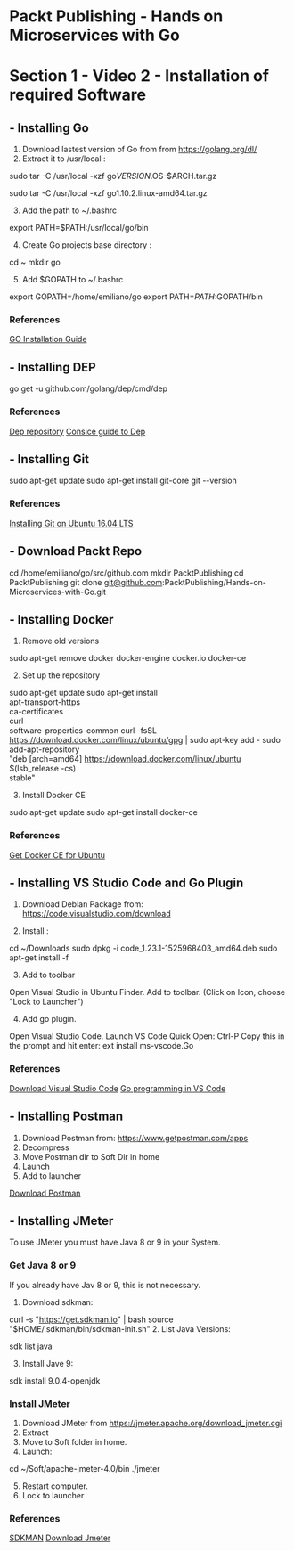 # Packt Publishing - Hands on Microservices with Go
# Section 1 - Video 2 - Installation of required Software

## - Installing Go

1. Download lastest version of Go from from https://golang.org/dl/
2. Extract it to /usr/local :

sudo tar -C /usr/local -xzf go$VERSION.$OS-$ARCH.tar.gz

sudo tar -C /usr/local -xzf go1.10.2.linux-amd64.tar.gz

3. Add the path to ~/.bashrc

export PATH=$PATH:/usr/local/go/bin

4. Create Go projects base directory :

cd ~
mkdir go

5. Add $GOPATH to ~/.bashrc

export GOPATH=/home/emiliano/go
export PATH=$PATH:$GOPATH/bin

### References

[GO Installation Guide](https://golang.org/doc/install)

## - Installing DEP

go get -u github.com/golang/dep/cmd/dep

### References

[Dep repository](https://github.com/golang/dep)
[Consice guide to Dep](https://gist.github.com/subfuzion/12342599e26f5094e4e2d08e9d4ad50d)

## - Installing Git
sudo apt-get update
sudo apt-get install git-core
git --version

### References
[Installing Git on Ubuntu 16.04 LTS](https://www.liquidweb.com/kb/install-git-ubuntu-16-04-lts/)

## - Download Packt Repo

cd /home/emiliano/go/src/github.com
mkdir PacktPublishing
cd PacktPublishing
git clone git@github.com:PacktPublishing/Hands-on-Microservices-with-Go.git

## - Installing Docker

1. Remove old versions

sudo apt-get remove docker docker-engine docker.io docker-ce

2. Set up the repository

sudo apt-get update
sudo apt-get install \
    apt-transport-https \
    ca-certificates \
    curl \
    software-properties-common
curl -fsSL https://download.docker.com/linux/ubuntu/gpg | sudo apt-key add -
sudo add-apt-repository \
   "deb [arch=amd64] https://download.docker.com/linux/ubuntu \
   $(lsb_release -cs) \
   stable"

3. Install Docker CE

sudo apt-get update
sudo apt-get install docker-ce

### References
[Get Docker CE for Ubuntu](https://docs.docker.com/install/linux/docker-ce/ubuntu/)

## - Installing VS Studio Code and Go Plugin
1. Download Debian Package from: https://code.visualstudio.com/download

2. Install :

cd ~/Downloads
sudo dpkg -i code_1.23.1-1525968403_amd64.deb 
sudo apt-get install -f

3. Add to toolbar

Open Visual Studio in Ubuntu Finder.
Add to toolbar. (Click on Icon, choose "Lock to Launcher")

4. Add go plugin.

Open Visual Studio Code.
Launch VS Code Quick Open: Ctrl-P
Copy this in the prompt and hit enter: ext install ms-vscode.Go

### References
[Download Visual Studio Code](https://code.visualstudio.com/download)
[Go programming in VS Code](https://code.visualstudio.com/docs/languages/go)

## - Installing Postman

1. Download Postman from: https://www.getpostman.com/apps
2. Decompress
3. Move Postman dir to Soft Dir in home
4. Launch
5. Add to launcher

[Download Postman](https://www.getpostman.com/apps)


## - Installing JMeter

To use JMeter you must have Java 8 or 9 in your System.

### Get Java 8 or 9
If you already have Jav 8 or 9, this is not necessary.

1. Download sdkman:

curl -s "https://get.sdkman.io" | bash
source "$HOME/.sdkman/bin/sdkman-init.sh"
2. List Java Versions:

sdk list java

3. Install Jave 9:

sdk install 9.0.4-openjdk

### Install JMeter

1. Download JMeter from https://jmeter.apache.org/download_jmeter.cgi
2. Extract
3. Move to Soft folder in home.
4. Launch:

cd ~/Soft/apache-jmeter-4.0/bin
./jmeter

5. Restart computer.
6. Lock to launcher

### References

[SDKMAN](https://sdkman.io/)
[Download Jmeter](https://jmeter.apache.org/download_jmeter.cgi)
